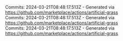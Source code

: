 Commits: 2024-03-21T08:48:17.513Z - Generated via https://github.com/marketplace/actions/artificial-grass
<br>
Commits: 2024-03-21T08:48:17.513Z - Generated via https://github.com/marketplace/actions/artificial-grass
<br>
Commits: 2024-03-21T08:48:17.513Z - Generated via https://github.com/marketplace/actions/artificial-grass
<br>

